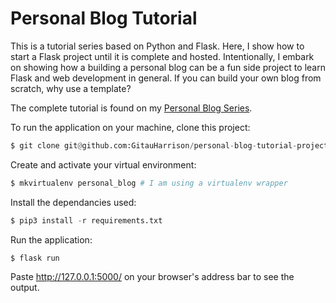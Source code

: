 # Personal Blog Tutorial

This is a tutorial series based on Python and Flask. Here, I show how to start a Flask project until it is complete and hosted. Intentionally, I embark on showing how a building a personal blog can be a fun side project to learn Flask and web development in general. If you can build your own blog from scratch, why use a template?

The complete tutorial is found on my [Personal Blog Series](https://gitauharrison-blog.herokuapp.com/personal-blog).

To run the application on your machine, clone this project:

```python
$ git clone git@github.com:GitauHarrison/personal-blog-tutorial-project.git
```
Create and activate your virtual environment:
```python
$ mkvirtualenv personal_blog # I am using a virtualenv wrapper
```

Install the dependancies used:
```python
$ pip3 install -r requirements.txt
```
Run the application:
```python
$ flask run
```
Paste http://127.0.0.1:5000/ on your browser's address bar to see the output.